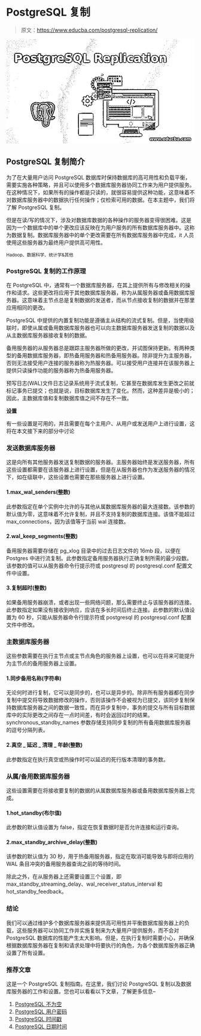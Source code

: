 # PostgreSQL 复制

> 原文：<https://www.educba.com/postgresql-replication/>

![PostgreSQL Replication](img/bf15440c1fd2682443a923c0e0cde6df.png)



## PostgreSQL 复制简介

为了在大量用户访问 PostgreSQL 数据库时保持数据库的高可用性和负载平衡，需要实施各种策略，并且可以使用多个数据库服务器协同工作来为用户提供服务。在这种情况下，如果所有的操作都是只读的，就很容易提供这种功能，这意味着不对数据库服务器中的数据执行任何操作；仅检索可用的数据。在本主题中，我们将了解 PostgreSQL 复制。

但是在读/写的情况下，涉及对数据库数据的各种操作的服务器变得很困难。这是因为一个数据库中的单个更改应该反映在为用户服务的所有数据库服务器中。这称为数据复制。数据库服务器中的单个更改需要在所有数据库服务器中完成，it 人员使用这些服务器为最终用户提供高可用性。

<small>Hadoop、数据科学、统计学&其他</small>

### PostgreSQL 复制的工作原理

在 PostgreSQL 中，通常有一个数据库服务器，在其上提供所有与修改相关的操作和请求。这些更改将应用于其他数据库服务器，称为从属服务器或备用数据库服务器。这意味着主节点总是复制数据的发送者，而从节点接收复制的数据并在那里应用相同的更改。

PostgreSQL 中提供的内置复制功能是遵循主从结构的流式复制。但是，当使用级联时，即使从属或备用数据库服务器也可以向主数据库服务器发送复制的数据以及从主数据库服务器接收复制的数据。

备用服务器的从服务器总是跟踪主服务器所做的更改，并试图保持更新。有两种类型的备用数据库服务器，即热备用服务器和热备用服务器。除非提升为主服务器，否则无法接受用户连接的服务器称为热服务器。可以接受用户连接并在该服务器上提供只读操作功能的服务器称为热备用服务器。

预写日志(WAL)文件日志记录系统用于流式复制，它甚至在数据库发生更改之前就标记事务已提交；也就是说，目标数据库发生了变化。然而，这种差异是极小的；因此，主数据库值和复制数据库值之间不存在不一致。

**设置**

有一些设置是可用的，并且需要在每个主用户、从用户或发送用户上进行设置，这将在本文接下来的部分中讨论

### 发送数据库服务器

这是向所有其他服务器发送复制数据的服务器。主服务器始终是发送服务器，所有这些设置都需要在该服务器上进行设置，但是在从服务器也作为发送服务器的情况下，如在级联中，这些设置也需要在那些服务器上进行设置。

#### 1.max_wal_senders(整数)

此参数指定在单个实例中允许的与其他从属数据库服务器的最大连接数。该参数的默认值为零，这意味着不允许复制，并且不支持复制的数据库连接。该值不能超过 max_connections，因为该值等于当前 wal 连接数。

#### 2.wal_keep_segments(整数)

备用服务器需要存储在 pg_xlog 目录中的过去日志文件的 16mb 段，以便在 Postgres 中进行流复制。此参数指定备用服务器执行正确复制所需的最少段数。该参数的值可以从服务器命令行提示符或 postgresql 的 postgresql.conf 配置文件中设置。

#### 3.复制超时(整数)

如果备用服务器崩溃，或者出现一些网络问题，那么需要终止与该服务器的连接。此参数指定如果没有接收到响应，应该在多长时间后终止连接。此参数的默认值设置为 60 秒，只能从服务器命令行提示符或 postgresql 的 postgresql.conf 配置文件中修改。

### 主数据库服务器

这些参数需要在执行主节点或主节点角色的服务器上设置，也可以在将来可能提升为主节点的备用服务器上设置。

#### 1.同步备用名称(字符串)

无论何时进行复制，它可以是同步的，也可以是异步的。除非所有服务器都在同步复制中提交将导致数据修改的操作，否则该操作不会被视为已提交，该同步复制保持数据库服务器之间的数据一致性，而在异步复制中，事务的提交与所有目标数据库中的实际更改之间存在一点时间差，有时会返回过时的结果。synchronous_standby_names 参数存储支持同步复制的所有备用数据库服务器的逗号分隔列表。

#### 2.真空 _ 延迟 _ 清理 _ 年龄(整数)

此参数指定在执行真空或热操作时可以延迟的死行版本清理的事务数。

### 从属/备用数据库服务器

这些设置需要在将接收要复制的数据的从属数据库服务器或备用数据库服务器上完成。

#### 1.hot_standby(布尔值)

此参数的默认值设置为 false，指定在恢复数据时是否允许连接和运行查询。

#### 2.max_standby_archive_delay(整数)

该参数的默认值为 30 秒，用于热备用服务器，指定在取消可能导致与即将应用的 WAL 条目冲突的备用服务器查询之前的等待时间。

除此之外，在从服务器上还需要设置三个设置，即 max_standby_streaming_delay、wal_receiver_status_interval 和 hot_standby_feedback。

### 结论

我们可以通过维护多个数据库服务器来提供高可用性并平衡数据库服务器上的负载，这些服务器可以协同工作并实施复制来为大量用户提供服务，而不会对 PostgreSQL 数据库的性能产生太大影响。但是，在执行复制时需要小心，并确保根据数据库服务器在复制和请求处理中将要执行的角色，为各个数据库服务器正确设置了所有设置。

### 推荐文章

这是一个 PostgreSQL 复制指南。在这里，我们讨论 PostgreSQL 复制以及数据库服务器的工作和设置。您也可以看看以下文章，了解更多信息–

1.  [PostgreSQL 不为空](https://www.educba.com/postgresql-not-null/)
2.  [PostgreSQL 用户密码](https://www.educba.com/postgresql-user-password/)
3.  [PostgreSQL 时间戳](https://www.educba.com/postgresql-timestamp/)
4.  [PostgreSQL 日期时间](https://www.educba.com/postgresql-datetime/)